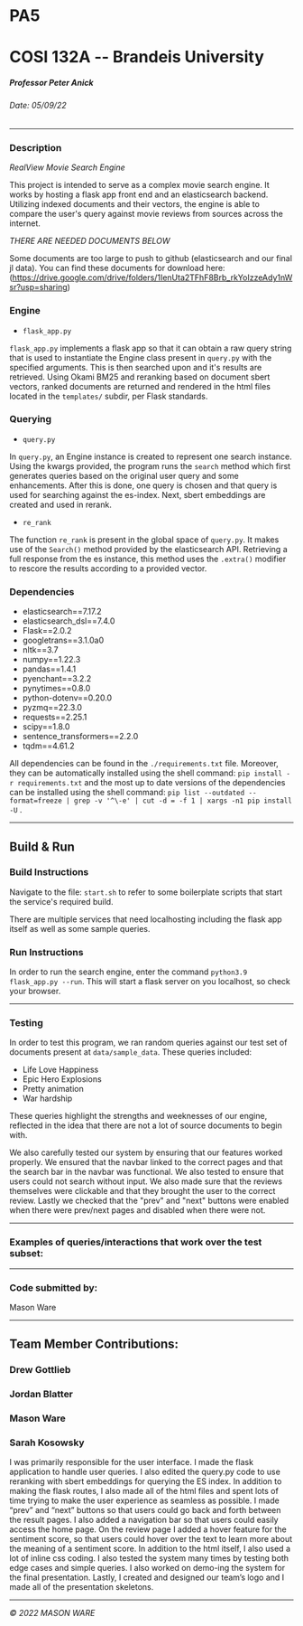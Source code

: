    

PA5
===

COSI 132A -- Brandeis University
================================

##### Professor Peter Anick

###### Date: 05/09/22

* * *

### Description

*RealView Movie Search Engine*

This project is intended to serve as a complex movie search engine. It works by hosting a flask app front end and an elasticsearch backend. Utilizing indexed documents and their vectors, the engine is able to compare the user's query against movie reviews from sources across the internet.

*THERE ARE NEEDED DOCUMENTS BELOW*

Some documents are too large to push to github (elasticsearch and our final jl data). You can find these documents for download here: (https://drive.google.com/drive/folders/1IenUta2TFhF8Brb_rkYoIzzeAdy1nWsr?usp=sharing)

### Engine

* `flask_app.py`

`flask_app.py` implements a flask app so that it can obtain a raw query string that is
used to instantiate the Engine class present in `query.py` with the specified arguments. This is then searched upon and it's results are retrieved. Using Okami BM25 and reranking based on document sbert vectors, ranked documents are returned and rendered in the html files located in the `templates/` subdir, per Flask standards.

### Querying

* `query.py`

In `query.py`, an Engine instance is created to represent one search instance. Using the kwargs provided, the program runs the `search` method which first generates queries based on the original user query and some enhancements. After this is done, one query is chosen and that query is used for searching against the es-index. Next, sbert embeddings are created and used in rerank.

* `re_rank`

The function `re_rank` is present in the global space of `query.py`. It makes use of the `Search()` method provided by the elasticsearch API. Retrieving a full response from the es instance, this method uses the `.extra()` modifier to rescore the results according to a provided vector. 


### Dependencies

* elasticsearch==7.17.2
* elasticsearch_dsl==7.4.0
* Flask==2.0.2
* googletrans==3.1.0a0
* nltk==3.7
* numpy==1.22.3
* pandas==1.4.1
* pyenchant==3.2.2
* pynytimes==0.8.0
* python-dotenv==0.20.0
* pyzmq==22.3.0
* requests==2.25.1
* scipy==1.8.0
* sentence_transformers==2.2.0
* tqdm==4.61.2


All dependencies can be found in the `./requirements.txt` file. Moreover, they can be automatically installed using the shell command: `pip install -r requirements.txt` and the most up to date versions of the dependencies can be installed using the shell command: `pip list --outdated --format=freeze | grep -v '^\-e' | cut -d = -f 1 | xargs -n1 pip install -U` .


* * *

Build & Run
-----------

### Build Instructions

Navigate to the file: `start.sh` to refer to some boilerplate scripts that start the service's required build.

There are multiple services that need localhosting including the flask app itself as well as some sample queries.

### Run Instructions

In order to run the search engine, enter the command `python3.9 flask_app.py --run`. This will start a flask server on you localhost, so check your browser.

* * *

### Testing

In order to test this program, we ran random queries against our test set of documents present at `data/sample_data`. These queries included:

* Life Love Happiness
* Epic Hero Explosions
* Pretty animation
* War hardship
  
These queries highlight the strengths and weeknesses of our engine, reflected in the idea that there are not a lot of source documents to begin with.

We also carefully tested our system by ensuring that our features worked properly. We ensured that the navbar linked to the correct pages and that the search bar in the navbar was functional. We also tested to ensure that users could not search without input. We also made sure that the reviews themselves were clickable and that they brought the user to the correct review. Lastly we checked that the "prev" and "next" buttons were enabled when there were prev/next pages and disabled when there were not.

* * *

### Examples of queries/interactions that work over the test subset:

* * *

### Code submitted by:
Mason Ware

* * *

Team Member Contributions:
-----------

### Drew Gottlieb

### Jordan Blatter

### Mason Ware


### Sarah Kosowsky

 I was primarily responsible for the user interface. I made the flask application to handle user queries. I also edited the query.py code to use reranking with sbert embeddings for querying the ES index. In addition to making the flask routes, I also made all of the html files and spent lots of time trying to make the user experience as seamless as possible. I made “prev” and “next” buttons so that users could go back and forth between the result pages. I also added a navigation bar so that users could easily access the home page. On the review page I added a hover feature for the sentiment score, so that users could hover over the text to learn more about the meaning of a sentiment score. In addition to the html itself, I also used a lot of inline css coding. I also tested the system many times by testing both edge cases and simple queries. I also worked on demo-ing the system for the final presentation. Lastly, I created and designed our team’s logo and I made all of the presentation skeletons.

* * *

_© 2022 MASON WARE_

